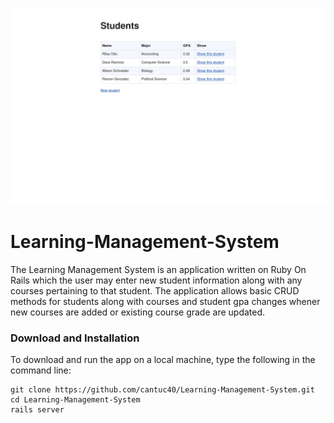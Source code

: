 ![Learning-Management-System](https://github.com/cantuc40/Learning-Management-System/blob/master/app/assets/images/main_screen.png)

# Learning-Management-System

The Learning Management System is an application written on Ruby On Rails which the user may enter new student information along with any courses pertaining to that student. The application allows basic CRUD methods for students along with courses and student gpa changes whener new courses are added or existing course grade are updated. 

### Download and Installation

To download and run the app on a local machine, type the following in the command line:

```
git clone https://github.com/cantuc40/Learning-Management-System.git
cd Learning-Management-System
rails server
```
